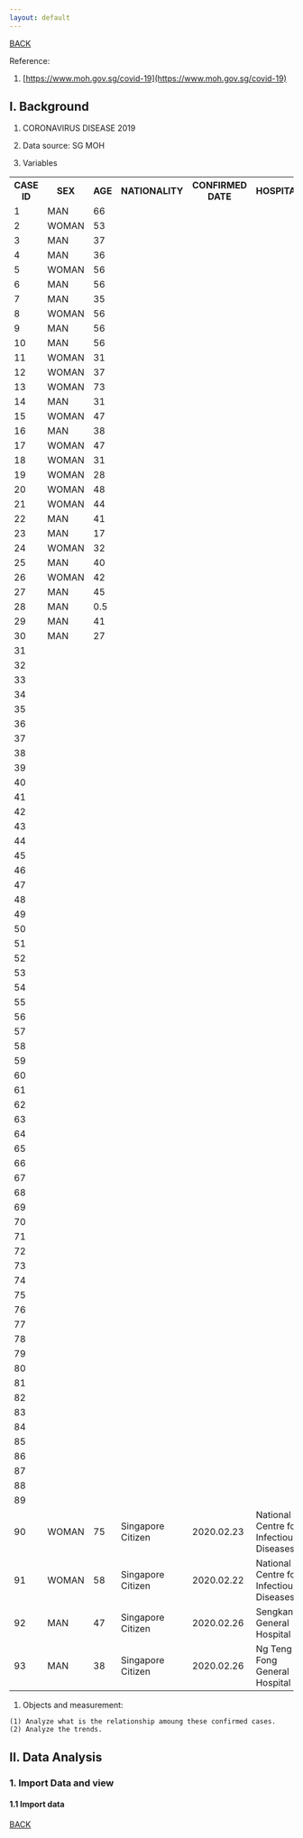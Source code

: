 ```yaml
---
layout: default
---
```


[BACK](./)

Reference:

1. [https://www.moh.gov.sg/covid-19](https://www.moh.gov.sg/covid-19)

## I. Background

1. CORONAVIRUS DISEASE 2019

1. Data source: SG MOH

1. Variables
<table>
  <tr>
    <th>CASE ID</th> <th>SEX</th> <th>AGE</th> <th>NATIONALITY</th> <th>CONFIRMED DATE</th> <th>HOSPITAL</th>
  </tr>
  <tr>
    <td>1</td> <td>MAN</td> <td>66</td> <td></td> <td></td> <td></td>
  </tr>
  <tr>
    <td>2</td> <td>WOMAN</td> <td>53</td> <td></td> <td></td> <td></td>
  </tr>
  <tr>
    <td>3</td> <td>MAN</td> <td>37</td> <td></td> <td></td> <td></td>
  </tr>
  <tr>
    <td>4</td> <td>MAN</td> <td>36</td> <td></td> <td></td> <td></td>
  </tr>
  <tr>
    <td>5</td> <td>WOMAN</td> <td>56</td> <td></td> <td></td> <td></td>
  </tr>
  <tr>
    <td>6</td> <td>MAN</td> <td>56</td> <td></td> <td></td> <td></td>
  </tr>
  <tr>
    <td>7</td> <td>MAN</td> <td>35</td> <td></td> <td></td> <td></td>
  </tr>
  <tr>
    <td>8</td> <td>WOMAN</td> <td>56</td> <td></td> <td></td> <td></td>
  </tr>
  <tr>
    <td>9</td> <td>MAN</td> <td>56</td> <td></td> <td></td> <td></td>
  </tr>
  <tr>
    <td>10</td> <td>MAN</td> <td>56</td> <td></td> <td></td> <td></td>
  </tr>
  <tr>
    <td>11</td> <td>WOMAN</td> <td>31</td> <td></td> <td></td> <td></td>
  </tr>
  <tr>
    <td>12</td> <td>WOMAN</td> <td>37</td> <td></td> <td></td> <td></td>
  </tr>
  <tr>
    <td>13</td> <td>WOMAN</td> <td>73</td> <td></td> <td></td> <td></td>
  </tr>
  <tr>
    <td>14</td> <td>MAN</td> <td>31</td> <td></td> <td></td> <td></td>
  </tr>
  <tr>
    <td>15</td> <td>WOMAN</td> <td>47</td> <td></td> <td></td> <td></td>
  </tr>
  <tr>
    <td>16</td> <td>MAN</td> <td>38</td> <td></td> <td></td> <td></td>
  </tr>
  <tr>
    <td>17</td> <td>WOMAN</td> <td>47</td> <td></td> <td></td> <td></td>
  </tr>
  <tr>
    <td>18</td> <td>WOMAN</td> <td>31</td> <td></td> <td></td> <td></td>
  </tr>
  <tr>
    <td>19</td> <td>WOMAN</td> <td>28</td> <td></td> <td></td> <td></td>
  </tr>
  <tr>
    <td>20</td> <td>WOMAN</td> <td>48</td> <td></td> <td></td> <td></td>
  </tr>
  <tr>
    <td>21</td> <td>WOMAN</td> <td>44</td> <td></td> <td></td> <td></td>
  </tr>
  <tr>
    <td>22</td> <td>MAN</td> <td>41</td> <td></td> <td></td> <td></td>
  </tr>
  <tr>
    <td>23</td> <td>MAN</td> <td>17</td> <td></td> <td></td> <td></td>
  </tr>
  <tr>
    <td>24</td> <td>WOMAN</td> <td>32</td> <td></td> <td></td> <td></td>
  </tr>
  <tr>
    <td>25</td> <td>MAN</td> <td>40</td> <td></td> <td></td> <td></td>
  </tr>
  <tr>
    <td>26</td> <td>WOMAN</td> <td>42</td> <td></td> <td></td> <td></td>
  </tr>
  <tr>
    <td>27</td> <td>MAN</td> <td>45</td> <td></td> <td></td> <td></td>
  </tr>
  <tr>
    <td>28</td> <td>MAN</td> <td>0.5</td> <td></td> <td></td> <td></td>
  </tr>
  <tr>
    <td>29</td> <td>MAN</td> <td>41</td> <td></td> <td></td> <td></td>
  </tr>
  <tr>
    <td>30</td> <td>MAN</td> <td>27</td> <td></td> <td></td> <td></td>
  </tr>
  <tr>
    <td>31</td> <td></td> <td></td> <td></td> <td></td> <td></td>
  </tr>
  <tr>
    <td>32</td> <td></td> <td></td> <td></td> <td></td> <td></td>
  </tr>
  <tr>
    <td>33</td> <td></td> <td></td> <td></td> <td></td> <td></td>
  </tr>
  <tr>
    <td>34</td> <td></td> <td></td> <td></td> <td></td> <td></td>
  </tr>
  <tr>
    <td>35</td> <td></td> <td></td> <td></td> <td></td> <td></td>
  </tr>
  <tr>
    <td>36</td> <td></td> <td></td> <td></td> <td></td> <td></td>
  </tr>
  <tr>
    <td>37</td> <td></td> <td></td> <td></td> <td></td> <td></td>
  </tr>
  <tr>
    <td>38</td> <td></td> <td></td> <td></td> <td></td> <td></td>
  </tr>
  <tr>
    <td>39</td> <td></td> <td></td> <td></td> <td></td> <td></td>
  </tr>
  <tr>
    <td>40</td> <td></td> <td></td> <td></td> <td></td> <td></td>
  </tr>
  <tr>
    <td>41</td> <td></td> <td></td> <td></td> <td></td> <td></td>
  </tr>
  <tr>
    <td>42</td> <td></td> <td></td> <td></td> <td></td> <td></td>
  </tr>
  <tr>
    <td>43</td> <td></td> <td></td> <td></td> <td></td> <td></td>
  </tr>
  <tr>
    <td>44</td> <td></td> <td></td> <td></td> <td></td> <td></td>
  </tr>
  <tr>
    <td>45</td> <td></td> <td></td> <td></td> <td></td> <td></td>
  </tr>
  <tr>
    <td>46</td> <td></td> <td></td> <td></td> <td></td> <td></td>
  </tr>
  <tr>
    <td>47</td> <td></td> <td></td> <td></td> <td></td> <td></td>
  </tr>
  <tr>
    <td>48</td> <td></td> <td></td> <td></td> <td></td> <td></td>
  </tr>
  <tr>
    <td>49</td> <td></td> <td></td> <td></td> <td></td> <td></td>
  </tr>
  <tr>
    <td>50</td> <td></td> <td></td> <td></td> <td></td> <td></td>
  </tr>
  <tr>
    <td>51</td> <td></td> <td></td> <td></td> <td></td> <td></td>
  </tr>
  <tr>
    <td>52</td> <td></td> <td></td> <td></td> <td></td> <td></td>
  </tr>
  <tr>
    <td>53</td> <td></td> <td></td> <td></td> <td></td> <td></td>
  </tr>
  <tr>
    <td>54</td> <td></td> <td></td> <td></td> <td></td> <td></td>
  </tr>
  <tr>
    <td>55</td> <td></td> <td></td> <td></td> <td></td> <td></td>
  </tr>
  <tr>
    <td>56</td> <td></td> <td></td> <td></td> <td></td> <td></td>
  </tr>
  <tr>
    <td>57</td> <td></td> <td></td> <td></td> <td></td> <td></td>
  </tr>
  <tr>
    <td>58</td> <td></td> <td></td> <td></td> <td></td> <td></td>
  </tr>
  <tr>
    <td>59</td> <td></td> <td></td> <td></td> <td></td> <td></td>
  </tr>
  <tr>
    <td>60</td> <td></td> <td></td> <td></td> <td></td> <td></td>
  </tr>
  <tr>
    <td>61</td> <td></td> <td></td> <td></td> <td></td> <td></td>
  </tr>
  <tr>
    <td>62</td> <td></td> <td></td> <td></td> <td></td> <td></td>
  </tr>
  <tr>
    <td>63</td> <td></td> <td></td> <td></td> <td></td> <td></td>
  </tr>
  <tr>
    <td>64</td> <td></td> <td></td> <td></td> <td></td> <td></td>
  </tr>
  <tr>
    <td>65</td> <td></td> <td></td> <td></td> <td></td> <td></td>
  </tr>
  <tr>
    <td>66</td> <td></td> <td></td> <td></td> <td></td> <td></td>
  </tr>
  <tr>
    <td>67</td> <td></td> <td></td> <td></td> <td></td> <td></td>
  </tr>
  <tr>
    <td>68</td> <td></td> <td></td> <td></td> <td></td> <td></td>
  </tr>
  <tr>
    <td>69</td> <td></td> <td></td> <td></td> <td></td> <td></td>
  </tr>
  <tr>
    <td>70</td> <td></td> <td></td> <td></td> <td></td> <td></td>
  </tr>
  <tr>
    <td>71</td> <td></td> <td></td> <td></td> <td></td> <td></td>
  </tr>
  <tr>
    <td>72</td> <td></td> <td></td> <td></td> <td></td> <td></td>
  </tr>
  <tr>
    <td>73</td> <td></td> <td></td> <td></td> <td></td> <td></td>
  </tr>
  <tr>
    <td>74</td> <td></td> <td></td> <td></td> <td></td> <td></td>
  </tr>
  <tr>
    <td>75</td> <td></td> <td></td> <td></td> <td></td> <td></td>
  </tr>
  <tr>
    <td>76</td> <td></td> <td></td> <td></td> <td></td> <td></td>
  </tr>
  <tr>
    <td>77</td> <td></td> <td></td> <td></td> <td></td> <td></td>
  </tr>
  <tr>
    <td>78</td> <td></td> <td></td> <td></td> <td></td> <td></td>
  </tr>
  <tr>
    <td>79</td> <td></td> <td></td> <td></td> <td></td> <td></td>
  </tr>
  <tr>
    <td>80</td> <td></td> <td></td> <td></td> <td></td> <td></td>
  </tr>
  <tr>
    <td>81</td> <td></td> <td></td> <td></td> <td></td> <td></td>
  </tr>
  <tr>
    <td>82</td> <td></td> <td></td> <td></td> <td></td> <td></td>
  </tr>
  <tr>
    <td>83</td> <td></td> <td></td> <td></td> <td></td> <td></td>
  </tr>
  <tr>
    <td>84</td> <td></td> <td></td> <td></td> <td></td> <td></td>
  </tr>
  <tr>
    <td>85</td> <td></td> <td></td> <td></td> <td></td> <td></td>
  </tr>
  <tr>
    <td>86</td> <td></td> <td></td> <td></td> <td></td> <td></td>
  </tr>
  <tr>
    <td>87</td> <td></td> <td></td> <td></td> <td></td> <td></td>
  </tr>
  <tr>
    <td>88</td> <td></td> <td></td> <td></td> <td></td> <td></td>
  </tr>
  <tr>
    <td>89</td> <td></td> <td></td> <td></td> <td></td> <td></td>
  </tr>
  <tr>
    <td>90</td> <td>WOMAN</td> <td>75</td> <td>Singapore Citizen</td> <td>2020.02.23</td> <td>National Centre for Infectious Diseases</td>
  </tr>
  <tr>
    <td>91</td> <td>WOMAN</td> <td>58</td> <td>Singapore Citizen</td> <td>2020.02.22</td> <td>National Centre for Infectious Diseases</td>
  </tr>
  <tr>
    <td>92</td> <td>MAN</td> <td>47</td> <td>Singapore Citizen</td> <td>2020.02.26</td> <td>Sengkang General Hospital</td>
  </tr>
  <tr>
    <td>93</td> <td>MAN</td> <td>38</td> <td>Singapore Citizen</td> <td>2020.02.26</td> <td>Ng Teng Fong General Hospital</td>
  </tr>
</table>

1. Objects and measurement:
```
(1) Analyze what is the relationship amoung these confirmed cases.
(2) Analyze the trends.
```

## II. Data Analysis

### 1. Import Data and view

#### 1.1 Import data


[BACK](./)

